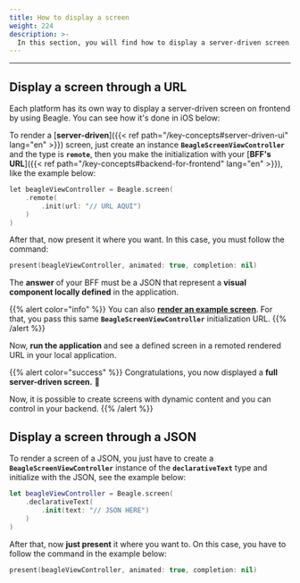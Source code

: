 ```yaml
---
title: How to display a screen
weight: 224
description: >-
  In this section, you will find how to display a server-driven screen.
---
```


---

## Display a screen through a URL

Each platform has its own way to display a server-driven screen on frontend by using Beagle. You can see how it's done in iOS below:

To render a [**server-driven**]({{< ref path="/key-concepts#server-driven-ui" lang="en" >}}) screen, just create an instance **`BeagleScreenViewController`** and the type is **`remote`**, then you make the initialization with your [**BFF's URL**]({{< ref path="/key-concepts#backend-for-frontend" lang="en" >}}), like the example below:

```kotlin
let beagleViewController = Beagle.screen(
    .remote(
        .init(url: "// URL AQUI")
    )
)
```

After that, now present it where you want. In this case, you must follow the command:

```swift
present(beagleViewController, animated: true, completion: nil)
```

The **answer** of your BFF must be a JSON that represent a **visual component locally defined** in the application.

{{% alert color="info" %}}
You can also [**render an example screen**](https://run.mocky.io/v3/2ee29265-5edb-4c61-8a30-827760ae66ca). For that, you pass this same **`BeagleScreenViewController`** initialization URL.
{{% /alert %}}

Now, **run the application** and see a defined screen in a remoted rendered URL in your local application.

{{% alert color="success" %}}
Congratulations, you now displayed a **full server-driven screen.** 🎉

Now, it is possible to create screens with dynamic content and you can control in your backend.
{{% /alert %}}

## Display a screen through a JSON

To render a screen of a JSON, you just have to create a **`BeagleScreenViewController`** instance of the **`declarativeText`** type and initialize with the JSON, see the example below:

```swift
let beagleViewController = Beagle.screen(
    .declarativeText(
        .init(text: "// JSON HERE")
    )
)
```

After that, now **just present** it where you want to. On this case, you have to follow the command in the example below:

```swift
present(beagleViewController, animated: true, completion: nil)
```
